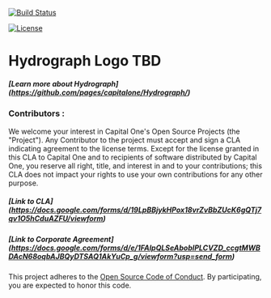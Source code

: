[![Build Status](https://travis-ci.com/capitalone/Hydrograph.svg?token=vHFoUUpqWdpUPeR4RpJu&branch=master)](https://travis-ci.com/capitalone/Hydrograph)

[![License](https://img.shields.io/badge/license-Apache%202-blue.svg)](https://www.apache.org/licenses/LICENSE-2.0)

# Hydrograph Logo TBD
##### [Learn more about Hydrograph] (https://github.com/pages/capitalone/Hydrograph/)

### Contributors :
We welcome your interest in Capital One's Open Source Projects (the "Project"). Any Contributor to the project must accept and sign a CLA indicating agreement to the license terms. Except for the license granted in this CLA to Capital One and to recipients of software distributed by Capital One, you reserve all right, title, and interest in and to your contributions; this CLA does not impact your rights to use your own contributions for any other purpose.

##### [Link to CLA] (https://docs.google.com/forms/d/19LpBBjykHPox18vrZvBbZUcK6gQTj7qv1O5hCduAZFU/viewform)
##### [Link to Corporate Agreement] (https://docs.google.com/forms/d/e/1FAIpQLSeAbobIPLCVZD_ccgtMWBDAcN68oqbAJBQyDTSAQ1AkYuCp_g/viewform?usp=send_form)
This project adheres to the [Open Source Code of Conduct][code-of-conduct]. By participating, you are expected to honor this code.

[code-of-conduct]: http://www.capitalone.io/codeofconduct/
